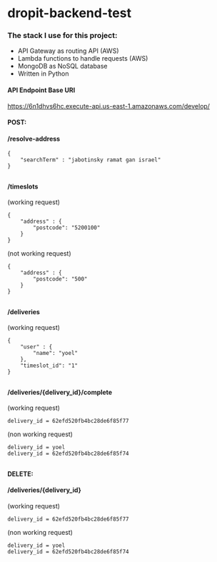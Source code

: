 # dropit-backend-test

### The stack I use for this project:

- API Gateway as routing API (AWS)
- Lambda functions to handle requests (AWS)
- MongoDB as NoSQL database
- Written in Python

#### API Endpoint Base URI
https://6n1dhvs6hc.execute-api.us-east-1.amazonaws.com/develop/

#### POST:

#### /resolve-address

`````
{
    "searchTerm" : "jabotinsky ramat gan israel"
}
`````
##
#### /timeslots

(working request)
`````
{
    "address" : {
        "postcode": "5200100"
    }
}
`````
(not working request)
`````
{
    "address" : {
        "postcode": "500"
    }
}
`````
##
#### /deliveries

(working request)
`````
{
    "user" : {
        "name": "yoel"
    },
    "timeslot_id": "1"
}
`````
##
#### /deliveries/{delivery_id}/complete

(working request)
`````
delivery_id = 62efd520fb4bc28de6f85f77
`````

(non working request)
`````
delivery_id = yoel
delivery_id = 62efd520fb4bc28de6f85f74

`````
##
#### DELETE:
#### /deliveries/{delivery_id}

(working request)
`````
delivery_id = 62efd520fb4bc28de6f85f77
`````

(non working request)
`````
delivery_id = yoel
delivery_id = 62efd520fb4bc28de6f85f74

`````
